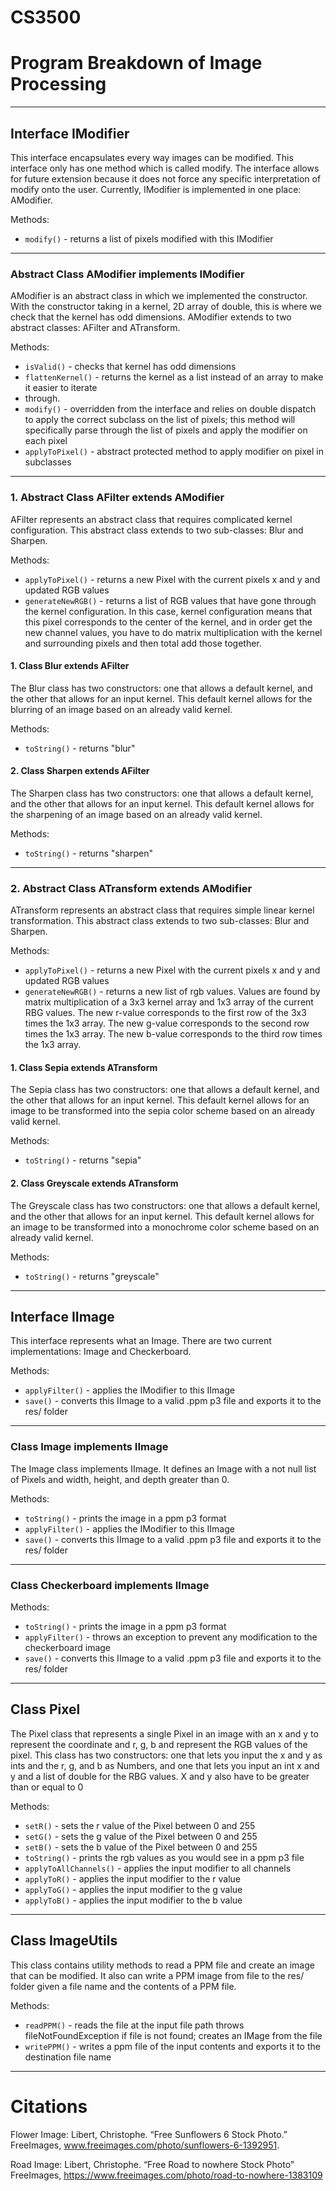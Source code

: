 # CS3500

# Program Breakdown of Image Processing

***

## Interface IModifier

This interface encapsulates every way images can be modified. This interface only has one method
which is called modify. The interface allows for future extension because it does not force any
specific interpretation of modify onto the user. Currently, IModifier is implemented in one place:
AModifier.

Methods:

* `modify()` - returns a list of pixels modified with this IModifier

---

### Abstract Class AModifier implements IModifier

AModifier is an abstract class in which we implemented the constructor. With the constructor taking
in a kernel, 2D array of double, this is where we check that the kernel has odd dimensions.
AModifier extends to two abstract classes: AFilter and ATransform.

Methods:

* `isValid()` - checks that kernel has odd dimensions
* `flattenKernel()` - returns the kernel as a list instead of an array to make it easier to iterate
* through.
* `modify()` - overridden from the interface and relies on double dispatch to apply the correct
  subclass on the list of pixels; this method will specifically parse through the list of pixels and
  apply the modifier on each pixel
* `applyToPixel()` - abstract protected method to apply modifier on pixel in subclasses

---

### 1. Abstract Class AFilter extends AModifier

AFilter represents an abstract class that requires complicated kernel configuration. This abstract
class extends to two sub-classes: Blur and Sharpen.

Methods:

* `applyToPixel()` - returns a new Pixel with the current pixels x and y and updated RGB values
* `generateNewRGB()` - returns a list of RGB values that have gone through the kernel configuration.
  In this case, kernel configuration means that this pixel corresponds to the center of the kernel,
  and in order get the new channel values, you have to do matrix multiplication with the kernel and
  surrounding pixels and then total add those together.

#### 1. Class Blur extends AFilter

The Blur class has two constructors: one that allows a default kernel, and the other that allows for
an input kernel. This default kernel allows for the blurring of an image based on an already valid
kernel.

Methods:

* `toString()` - returns "blur"

#### 2. Class Sharpen extends AFilter

The Sharpen class has two constructors: one that allows a default kernel, and the other that allows
for an input kernel. This default kernel allows for the sharpening of an image based on an already
valid kernel.

Methods:

* `toString()` - returns "sharpen"

---

### 2. Abstract Class ATransform extends AModifier

ATransform represents an abstract class that requires simple linear kernel transformation. This
abstract class extends to two sub-classes: Blur and Sharpen.

Methods:

* `applyToPixel()` - returns a new Pixel with the current pixels x and y and updated RGB values
* `generateNewRGB()` - returns a new list of rgb values. Values are found by matrix multiplication
  of a 3x3 kernel array and 1x3 array of the current RBG values. The new r-value corresponds to the
  first row of the 3x3 times the 1x3 array. The new g-value corresponds to the second row times the
  1x3 array. The new b-value corresponds to the third row times the 1x3 array.

#### 1. Class Sepia extends ATransform

The Sepia class has two constructors: one that allows a default kernel, and the other that allows
for an input kernel. This default kernel allows for an image to be transformed into the sepia color
scheme based on an already valid kernel.

Methods:

* `toString()` - returns "sepia"

#### 2. Class Greyscale extends ATransform

The Greyscale class has two constructors: one that allows a default kernel, and the other that
allows for an input kernel. This default kernel allows for an image to be transformed into a
monochrome color scheme based on an already valid kernel.

Methods:

* `toString()` - returns "greyscale"

---

## Interface IImage

This interface represents what an Image. There are two current implementations: Image and
Checkerboard.

Methods:

* `applyFilter()` - applies the IModifier to this IImage
* `save()` - converts this IImage to a valid .ppm p3 file and exports it to the res/ folder

---

### Class Image implements IImage

The Image class implements IImage. It defines an Image with a not null list of Pixels and width,
height, and depth greater than 0.

Methods:

* `toString()` - prints the image in a ppm p3 format
* `applyFilter()` - applies the IModifier to this IImage
* `save()` - converts this IImage to a valid .ppm p3 file and exports it to the res/ folder

---

### Class Checkerboard implements IImage

Methods:

* `toString()` - prints the image in a ppm p3 format
* `applyFilter()` - throws an exception to prevent any modification to the checkerboard image
* `save()` - converts this IImage to a valid .ppm p3 file and exports it to the res/ folder

---

## Class Pixel

The Pixel class that represents a single Pixel in an image with an x and y to represent the
coordinate and r, g, b and represent the RGB values of the pixel. This class has two constructors:
one that lets you input the x and y as ints and the r, g, and b as Numbers, and one that lets you
input an int x and y and a list of double for the RBG values. X and y also have to be greater than
or equal to 0

Methods:

* `setR()` - sets the r value of the Pixel between 0 and 255
* `setG()` - sets the g value of the Pixel between 0 and 255
* `setB()` - sets the b value of the Pixel between 0 and 255
* `toString()` - prints the rgb values as you would see in a ppm p3 file
* `applyToAllChannels()` - applies the input modifier to all channels
* `applyToR()` - applies the input modifier to the r value
* `applyToG()` - applies the input modifier to the g value
* `applyToB()` - applies the input modifier to the b value

---

## Class ImageUtils

This class contains utility methods to read a PPM file and create an image that can be modified. It
also can write a PPM image from file to the res/ folder given a file name and the contents of a PPM
file.

Methods:

* `readPPM()` - reads the file at the input file path throws fileNotFoundException if file is not
  found; creates an IMage from the file
* `writePPM()` - writes a ppm file of the input contents and exports it to the destination file name

---

# Citations

Flower Image:
Libert, Christophe. “Free Sunflowers 6 Stock Photo.” FreeImages,
www.freeimages.com/photo/sunflowers-6-1392951.

Road Image:
Libert, Christophe. “Free Road to nowhere Stock Photo” FreeImages,
https://www.freeimages.com/photo/road-to-nowhere-1383109
